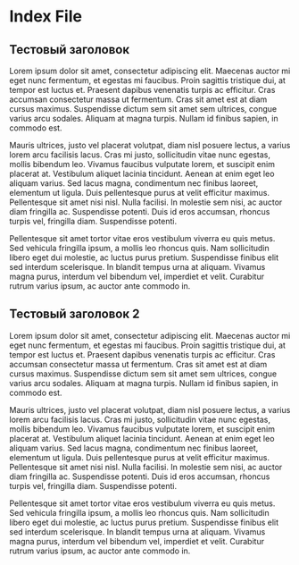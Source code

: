 # Index File

## Тестовый заголовок
 Lorem ipsum dolor sit amet, consectetur adipiscing elit. Maecenas auctor mi eget nunc fermentum, et egestas mi faucibus. Proin sagittis tristique dui, at tempor est luctus et. Praesent dapibus venenatis turpis ac efficitur. Cras accumsan consectetur massa ut fermentum. Cras sit amet est at diam cursus maximus. Suspendisse dictum sem sit amet sem ultrices, congue varius arcu sodales. Aliquam at magna turpis. Nullam id finibus sapien, in commodo est.

Mauris ultrices, justo vel placerat volutpat, diam nisl posuere lectus, a varius lorem arcu facilisis lacus. Cras mi justo, sollicitudin vitae nunc egestas, mollis bibendum leo. Vivamus faucibus vulputate lorem, et suscipit enim placerat at. Vestibulum aliquet lacinia tincidunt. Aenean at enim eget leo aliquam varius. Sed lacus magna, condimentum nec finibus laoreet, elementum ut ligula. Duis pellentesque purus at velit efficitur maximus. Pellentesque sit amet nisi nisl. Nulla facilisi. In molestie sem nisi, ac auctor diam fringilla ac. Suspendisse potenti. Duis id eros accumsan, rhoncus turpis vel, fringilla diam. Suspendisse potenti.

Pellentesque sit amet tortor vitae eros vestibulum viverra eu quis metus. Sed vehicula fringilla ipsum, a mollis leo rhoncus quis. Nam sollicitudin libero eget dui molestie, ac luctus purus pretium. Suspendisse finibus elit sed interdum scelerisque. In blandit tempus urna at aliquam. Vivamus magna purus, interdum vel bibendum vel, imperdiet et velit. Curabitur rutrum varius ipsum, ac auctor ante commodo in. 

## Тестовый заголовок 2
 Lorem ipsum dolor sit amet, consectetur adipiscing elit. Maecenas auctor mi eget nunc fermentum, et egestas mi faucibus. Proin sagittis tristique dui, at tempor est luctus et. Praesent dapibus venenatis turpis ac efficitur. Cras accumsan consectetur massa ut fermentum. Cras sit amet est at diam cursus maximus. Suspendisse dictum sem sit amet sem ultrices, congue varius arcu sodales. Aliquam at magna turpis. Nullam id finibus sapien, in commodo est.

Mauris ultrices, justo vel placerat volutpat, diam nisl posuere lectus, a varius lorem arcu facilisis lacus. Cras mi justo, sollicitudin vitae nunc egestas, mollis bibendum leo. Vivamus faucibus vulputate lorem, et suscipit enim placerat at. Vestibulum aliquet lacinia tincidunt. Aenean at enim eget leo aliquam varius. Sed lacus magna, condimentum nec finibus laoreet, elementum ut ligula. Duis pellentesque purus at velit efficitur maximus. Pellentesque sit amet nisi nisl. Nulla facilisi. In molestie sem nisi, ac auctor diam fringilla ac. Suspendisse potenti. Duis id eros accumsan, rhoncus turpis vel, fringilla diam. Suspendisse potenti.

Pellentesque sit amet tortor vitae eros vestibulum viverra eu quis metus. Sed vehicula fringilla ipsum, a mollis leo rhoncus quis. Nam sollicitudin libero eget dui molestie, ac luctus purus pretium. Suspendisse finibus elit sed interdum scelerisque. In blandit tempus urna at aliquam. Vivamus magna purus, interdum vel bibendum vel, imperdiet et velit. Curabitur rutrum varius ipsum, ac auctor ante commodo in. 

